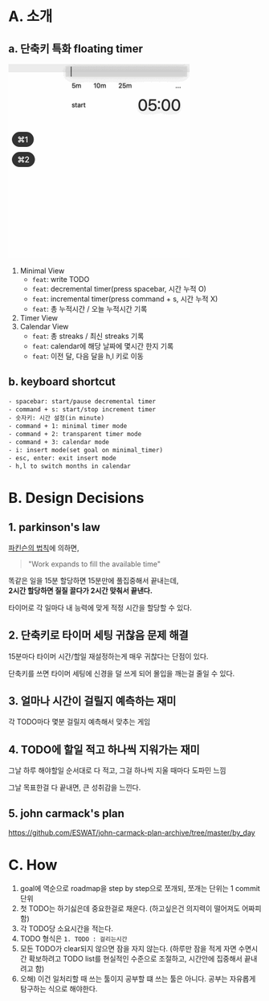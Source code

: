 # A. 소개

## a. 단축키 특화 floating timer
![](images/minimal_timer_demo.gif)

1. Minimal View
	- `feat`: write TODO
	- `feat`: decremental timer(press spacebar, 시간 누적 O)
	- `feat`: incremental timer(press command + s, 시간 누적 X)
	- `feat`: 총 누적시간 / 오늘 누적시간 기록
2. Timer View
3. Calendar View
	- `feat`: 총 streaks / 최신 streaks 기록
	- `feat`: calendar에 해당 날짜에 몇시간 한지 기록
	- `feat`: 이전 달, 다음 달을 h,l 키로 이동


## b. keyboard shortcut

```
- spacebar: start/pause decremental timer
- command + s: start/stop increment timer
- 숫자키: 시간 설정(in minute)
- command + 1: minimal timer mode
- command + 2: transparent timer mode
- command + 3: calendar mode
- i: insert mode(set goal on minimal_timer)
- esc, enter: exit insert mode
- h,l to switch months in calendar
```

# B. Design Decisions

## 1. parkinson's law

[파킨슨의 법칙](https://en.wikipedia.org/wiki/Parkinson%27s_law)에 의하면,

> "Work expands to fill the available time"

똑같은 일을 15분 할당하면 15분만에 풀집중해서 끝내는데,\
**2시간 할당하면 질질 끌다가 2시간 맞춰서 끝낸다.**

타이머로 각 일마다 내 능력에 맞게 적정 시간을 할당할 수 있다.


## 2. 단축키로 타이머 세팅 귀찮음 문제 해결
15분마다 타이머 시간/할일 재설정하는게 매우 귀찮다는 단점이 있다.

단축키를 쓰면 타이머 세팅에 신경을 덜 쓰게 되어 몰입을 깨는걸 줄일 수 있다.


## 3. 얼마나 시간이 걸릴지 예측하는 재미
각 TODO마다 몇분 걸릴지 예측해서 맞추는 게임


## 4. TODO에 할일 적고 하나씩 지워가는 재미
그날 하루 해야할일 순서대로 다 적고, 그걸 하나씩 지울 때마다 도파민 느낌

그날 목표한걸 다 끝내면, 큰 성취감을 느낀다.


## 5. john carmack's plan
https://github.com/ESWAT/john-carmack-plan-archive/tree/master/by_day


# C. How

1. goal에 역순으로 roadmap을 step by step으로 쪼개되, 쪼개는 단위는 1 commit 단위
2. 첫 TODO는 하기싫은데 중요한걸로 채운다. (하고싶은건 의지력이 떨어져도 어짜피 함)
3. 각 TODO당 소요시간을 적는다.
4. TODO 형식은 `1. TODO : 걸리는시간`
5. 모든 TODO가 clear되지 않으면 잠을 자지 않는다. (하루만 잠을 적게 자면 수면시간 확보하려고 TODO list를 현실적인 수준으로 조절하고, 시간안에 집중해서 끝내려고 함)
6. 오해) 이건 일처리할 때 쓰는 툴이지 공부할 떄 쓰는 툴은 아니다. 공부는 자유롭게 탐구하는 식으로 해야한다.

